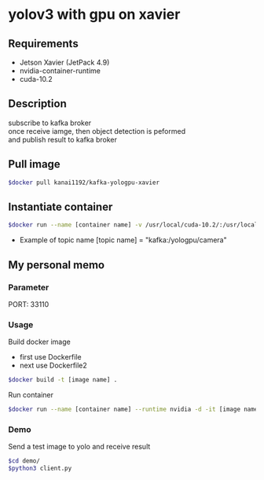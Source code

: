 # yolov3 with gpu on xavier

## Requirements
- Jetson Xavier (JetPack 4.9)
- nvidia-container-runtime
- cuda-10.2

## Description

subscribe to kafka broker  
once receive iamge, then object detection is peformed  
and publish result to kafka broker 

## Pull image

```bash
$docker pull kanai1192/kafka-yologpu-xavier
```
## Instantiate container

```bash
$docker run --name [container name] -v /usr/local/cuda-10.2/:/usr/local/cuda-10.0/ --env TOPIC=[topic name] -d -it kanai1192/kafka-yologpu-xavier
```
- Example of topic name
[topic name] = "kafka:/yologpu/camera"

## My personal memo

### Parameter

PORT: 33110

### Usage

Build docker image
- first use Dockerfile
- next use Dockerfile2

```bash
$docker build -t [image name] .
```

Run container
```bash
$docker run --name [container name] --runtime nvidia -d -it [image name]
```

### Demo

Send a test image to yolo and receive result 

```bash
$cd demo/
$python3 client.py
```
